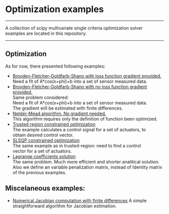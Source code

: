 # Optimization examples
---

A collection of scipy multivariate single criteria optimization solver
examples are located in this repository.

---

## Optimization
As for now, there presented following examples:
- [Broyden-Fletcher-Goldfarb-Shano with loss function gradient provided.](bfgs_grad.py)  
Need a fit of A*cos(x+phi)+b into a set of sensor measured data.  
- [Broyden-Fletcher-Goldfarb-Shano with no loss function gradient provided.](bfgs_nograd.py)  
Same problem considered:  
Need a fit of A*cos(x+phi)+b into a set of sensor measured data.  
The gradient will be estimated with finite differences.  
- [Nelder-Mead algorithm. No gradient needed.](nelder_mead.py)  
This algorithm requires only the definition of function been optimized.  
- [Trusted region constrained optimization](trust_constr.py)  
The example calculates a control signal for a set of actuators, to  
obtain desired control vector.  
- [SLSQP constrained optimization](slsqp.py)  
The same example as in trusted-region: need to find a control  
vector for a set of actuators.  
- [Lagrange coefficients solution](Lagrange_coeffs.py)  
The same problem. Much more efficient and shorter analitical solution.  
Also we define an variable penalization matrix, instead of Identity matrix  
of the previous examples.  

## Miscelaneous examples:
- [Numerical Jacobian computation with finite differences](Jacobian_2point.py)
A simple straightforward algorithm for Jacobian estimation.
